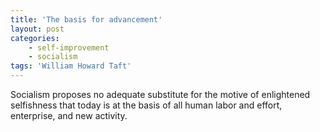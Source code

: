 ```yaml
---
title: 'The basis for advancement'
layout: post
categories:
    - self-improvement
    - socialism
tags: 'William Howard Taft'
---
```


Socialism proposes no adequate substitute for the motive of enlightened selfishness that today is at the basis of all human labor and effort, enterprise, and new activity.